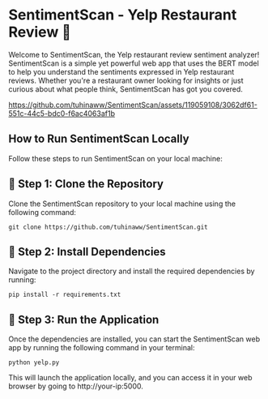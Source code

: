 # SentimentScan - Yelp Restaurant Review 🍜

Welcome to SentimentScan, the Yelp restaurant review sentiment analyzer! SentimentScan is a simple yet powerful web app that uses the BERT model to help you understand the sentiments expressed in Yelp restaurant reviews. Whether you're a restaurant owner looking for insights or just curious about what people think, SentimentScan has got you covered.



https://github.com/tuhinaww/SentimentScan/assets/119059108/3062df61-551c-44c5-bdc0-f6ac4063af1b



## How to Run SentimentScan Locally

Follow these steps to run SentimentScan on your local machine:

## 🍜 Step 1: Clone the Repository

Clone the SentimentScan repository to your local machine using the following command:

```shell
git clone https://github.com/tuhinaww/SentimentScan.git
```
## 🍜 Step 2: Install Dependencies

Navigate to the project directory and install the required dependencies by running:

```shell
pip install -r requirements.txt
```
## 🍜 Step 3: Run the Application

Once the dependencies are installed, you can start the SentimentScan web app by running the following command in your terminal:

```shell
python yelp.py
```
This will launch the application locally, and you can access it in your web browser by going to http://your-ip:5000.
